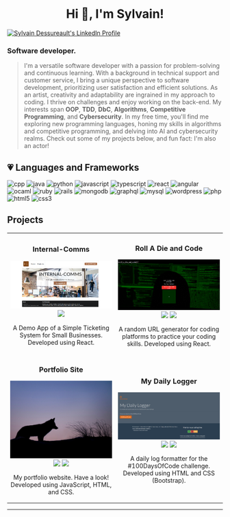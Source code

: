 <h1 align="center">Hi 👋, I'm Sylvain!</h1>

<!-- Social -->
<!-- Icons by [Simple Icons](https://simpleicons.org/) -->

<!-- LinkedIn -->
<a href="https://www.linkedin.com/in/sylvaindess/">
  <img src="https://cdn.jsdelivr.net/npm/simple-icons@v5/icons/linkedin.svg" alt="Sylvain Dessureault's LinkedIn Profile" height="40" width="40">
</a>

<h3 align="left">Software developer.</h3>

> I'm a versatile software developer with a passion for problem-solving and continuous learning. With a background in technical support and customer service, I bring a unique perspective to software development, prioritizing user satisfaction and efficient solutions. As an artist, creativity and adaptability are ingrained in my approach to coding. I thrive on challenges and enjoy working on the back-end. My interests span **OOP**, **TDD**, **DbC**, **Algorithms**, **Competitive Programming**, and **Cybersecurity**. In my free time, you'll find me exploring new programming languages, honing my skills in algorithms and competitive programming, and delving into AI and cybersecurity realms. Check out some of my projects below, and fun fact: I'm also an actor!

## :heartpulse: Languages and Frameworks

<p align="left">
  <img src="https://cdn.jsdelivr.net/gh/devicons/devicon@latest/icons/cplusplus/cplusplus-original.svg" alt="cpp" width="40" height="40"/>
  <img src="https://cdn.jsdelivr.net/gh/devicons/devicon@latest/icons/java/java-original.svg" alt="java" width="40" height="40"/>
  <img src="https://cdn.jsdelivr.net/gh/devicons/devicon@latest/icons/python/python-original.svg" alt="python" width="40" height="40"/>
  <img src="https://cdn.jsdelivr.net/gh/devicons/devicon@latest/icons/javascript/javascript-original.svg" alt="javascript" width="40" height="40"/>
  <img src="https://cdn.jsdelivr.net/gh/devicons/devicon@latest/icons/typescript/typescript-original.svg" alt="typescript" width="40" height="40"/>
  <img src="https://cdn.jsdelivr.net/gh/devicons/devicon@latest/icons/react/react-original.svg" alt="react" width="40" height="40"/>
  <img src="https://cdn.jsdelivr.net/gh/devicons/devicon@latest/icons/angular/angular-original.svg" alt="angular" width="40" height="40"/>
  <img src="https://cdn.jsdelivr.net/gh/devicons/devicon@latest/icons/ocaml/ocaml-original.svg" alt="ocaml" width="40" height="40"/>
  <img src="https://cdn.jsdelivr.net/gh/devicons/devicon@latest/icons/ruby/ruby-original.svg" alt="ruby" width="40" height="40"/>
  <img src="https://cdn.jsdelivr.net/gh/devicons/devicon@latest/icons/rails/rails-original-wordmark.svg" alt="rails" width="40" height="40"/>
  <img src="https://cdn.jsdelivr.net/gh/devicons/devicon@latest/icons/mongodb/mongodb-original.svg" alt="mongodb" width="40" height="40"/>
  <img src="https://cdn.jsdelivr.net/gh/devicons/devicon@latest/icons/graphql/graphql-plain.svg" alt="graphql" width="40" height="40"/>
  <img src="https://cdn.jsdelivr.net/gh/devicons/devicon@latest/icons/mysql/mysql-original.svg" alt="mysql" width="40" height="40"/>
  <img src="https://cdn.jsdelivr.net/gh/devicons/devicon@latest/icons/wordpress/wordpress-plain.svg" alt="wordpress" width="40" height="40"/>
  <img src="https://cdn.jsdelivr.net/gh/devicons/devicon@latest/icons/php/php-original.svg" alt="php" width="40" height="40"/>
  <img src="https://cdn.jsdelivr.net/gh/devicons/devicon@latest/icons/html5/html5-original.svg" alt="html5" width="40" height="40"/>
  <img src="https://cdn.jsdelivr.net/gh/devicons/devicon@latest/icons/css3/css3-original.svg" alt="css3" width="40" height="40"/>
       
</p>

<h2>Projects</h2>
<div align="center">
  <table>
    <tr>
      <td width="50%">
        <h3 align="center">Internal-Comms</h3>
        <p align="center">
          <a href="https://internalcomms.netlify.app/" target="_blank" ref="noreferrer"> <img src="https://github.com/syldess/syldess.github.io/blob/main/img/projects/internal-comms.PNG?raw=true" alt="Internal Comms Demo"/>
          <a href="https://internalcomms.netlify.app/" target="_blank" ref="noreferrer"><img src="https://img.shields.io/badge/Live-blue?style=for-the-badge"></a>
          <p align="center">A Demo App of a Simple Ticketing System for Small Businesses. Developed using React.</p>
        </p>
      </td>
      <td width="50%">
        <h3 align="center">Roll A Die and Code</h3>
          <p align="center">
            <a href="https://rolladieandcode.netlify.app/" target="_blank" ref="noreferrer"> <img src="https://github.com/syldess/syldess.github.io/blob/main/img/projects/roll-a-die-and-code.PNG?raw=true" alt="project example"/>
            <a href="https://github.com/syldess/roll-a-die-and-code" target="_blank" ref="noreferrer"><img src="https://img.shields.io/badge/Code-lightblue?style=for-the-badge&logo=github"></a>
            <a href="https://rolladieandcode.netlify.app/" target="_blank" ref="noreferrer"><img src="https://img.shields.io/badge/Live-blue?style=for-the-badge"></a>
          <p align="center">A random URL generator for coding platforms to practice your coding skills. Developed using React.</p>
        </p>
      </td>
    </tr>
    <tr>
      <td width="50%">
        <h3 align="center">Portfolio Site</h3>
        <p align="center">
          <a href="" target="_blank" ref="noreferrer"> <img src="https://github.com/syldess/syldess.github.io/blob/main/img/showcase.jpg?raw=true" alt="project example"/>
          <a href="https://github.com/syldess/syldess.github.io" target="_blank" ref="noreferrer"><img src="https://img.shields.io/badge/Code-lightblue?style=for-the-badge&logo=github"></a>
          <a href="https://sylvaindessureault.com/" target="_blank" ref="noreferrer"><img src="https://img.shields.io/badge/Live-blue?style=for-the-badge"></a>
          <p align="center">My portfolio website. Have a look! Developed using JavaScript, HTML, and CSS.</p>
        </p>
      </td>
      <td width="50%">
        <h3 align="center">My Daily Logger</h3>
        <p align="center">
            <a href="" target="_blank" ref="noreferrer"> <img src="https://github.com/syldess/syldess.github.io/blob/main/img/projects/100-days-of-code-daily-logger.png?raw=true" alt="project example"/>
          <a href="https://github.com/syldess/100DaysOfCode-daily-log-formater" target="_blank" ref="noreferrer"><img src="https://img.shields.io/badge/Code-lightblue?style=for-the-badge&logo=github"></a>
          <a href="https://sylvaindessureault.com/100DaysOfCode-daily-log-formater/" target="_blank" ref="noreferrer"><img src="https://img.shields.io/badge/Live-blue?style=for-the-badge"></a>
          <p align="center">A daily log formatter for the #100DaysOfCode challenge. Developed using HTML and CSS (Bootstrap).</p>
        </p>
      </td>
    </tr>
  </table>
</div>
<hr>
